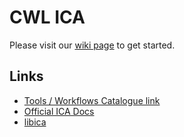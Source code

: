 # CWL ICA <!-- omit in toc -->

Please visit our [wiki page][wiki-page] to get started.

## Links

* [Tools / Workflows Catalogue link][catalogue]
* [Official ICA Docs][ica-docs]
* [libica][libica]


[catalogue]: ica-catalogue.md
[ica-docs]: https://support-docs.illumina.com/SW/ICA/ICA_Home/Content/SW/FrontPages/ICA.htm
[libica]: https://pypi.org/project/libica/
[wiki-page]: https://github.com/umccr/cwl-ica/wiki